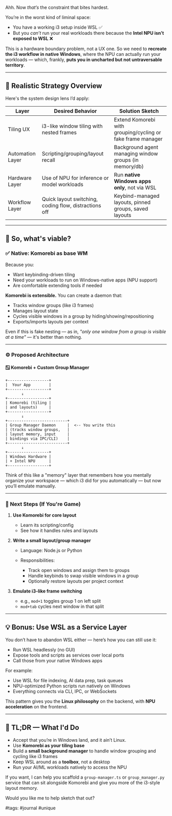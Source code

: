 Ahh. Now *that’s* the constraint that bites hardest.

You’re in the worst kind of liminal space:

* You have a working i3 setup inside WSL ✅
* But you *can’t* run your real workloads there because the **Intel NPU isn’t exposed to WSL** ❌

This is a hardware boundary problem, not a UX one. So we need to **recreate the i3 workflow in native Windows**, where the NPU can actually run your workloads — which, frankly, **puts you in uncharted but not untraversable territory**.

---

## 🧠 Realistic Strategy Overview

Here's the system design lens I’d apply:

| Layer            | Desired Behavior                                      | Solution Sketch                                             |
| ---------------- | ----------------------------------------------------- | ----------------------------------------------------------- |
| Tiling UX        | i3-like window tiling with nested frames              | Extend Komorebi with grouping/cycling or fake frame manager |
| Automation Layer | Scripting/grouping/layout recall                      | Background agent managing window groups (in memory/db)      |
| Hardware Layer   | Use of NPU for inference or model workloads           | Run **native Windows apps only**, not via WSL               |
| Workflow Layer   | Quick layout switching, coding flow, distractions off | Keybind-managed layouts, pinned groups, saved layouts       |

---

## 🧰 So, what's viable?

### ✅ Native: **Komorebi as base WM**

Because you:

* Want keybinding-driven tiling
* Need your workloads to run on Windows-native apps (NPU support)
* Are comfortable extending tools if needed

**Komorebi is extensible.** You can create a daemon that:

* Tracks window groups (like i3 frames)
* Manages layout state
* Cycles visible windows in a group by hiding/showing/repositioning
* Exports/imports layouts per context

Even if this is fake nesting — as in, *"only one window from a group is visible at a time"* — it's better than nothing.

---

### ⚙️ Proposed Architecture

#### 🪟 Komorebi + Custom Group Manager

```plaintext
+------------------+
|  Your App        |
+------------------+
       ↓
+------------------+
| Komorebi (tiling |
| and layouts)     |
+------------------+
       ↓
+--------------------------+
| Group Manager Daemon     |  <-- You write this
| (tracks window groups,   |
| layout memory, input     |
| bindings via IPC/CLI)    |
+--------------------------+
       ↓
+------------------+
| Windows Hardware |
| + Intel NPU      |
+------------------+
```

Think of this like a "memory" layer that remembers how you mentally organize your workspace — which i3 did for you automatically — but now you’ll emulate manually.

---

### 🚀 Next Steps (If You're Game)

1. **Use Komorebi for core layout**

   * Learn its scripting/config
   * See how it handles rules and layouts
2. **Write a small layout/group manager**

   * Language: Node.js or Python
   * Responsibilities:

     * Track open windows and assign them to groups
     * Handle keybinds to swap visible windows in a group
     * Optionally restore layouts per project context
3. **Emulate i3-like frame switching**

   * e.g., `mod+1` toggles group 1 on left split
   * `mod+tab` cycles next window in that split

---

## 💡 Bonus: Use WSL as a Service Layer

You don’t have to abandon WSL either — here’s how you can still use it:

* Run WSL headlessly (no GUI)
* Expose tools and scripts as services over local ports
* Call those from your native Windows apps

For example:

* Use WSL for file indexing, AI data prep, task queues
* NPU-optimized Python scripts run natively on Windows
* Everything connects via CLI, IPC, or WebSockets

This pattern gives you the **Linux philosophy** on the backend, with **NPU acceleration** on the frontend.

---

## 🏁 TL;DR — What I'd Do

* Accept that you’re in Windows land, and it ain’t Linux.
* Use **Komorebi as your tiling base**
* Build a **small background manager** to handle window grouping and cycling like i3 frames
* Keep WSL around as a **toolbox**, not a desktop
* Run your AI/ML workloads natively to access the NPU

If you want, I can help you scaffold a `group-manager.ts` or `group_manager.py` service that can sit alongside Komorebi and give you more of the i3-style layout memory.

Would you like me to help sketch that out?

#tags: #journal #unique
